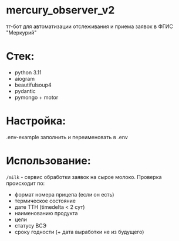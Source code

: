 # mercury_observer_v2

тг-бот для автоматизации отслеживания и приема заявок в ФГИС "Меркурий"

# Стек:
* python 3.11
* aiogram
* beautifulsoup4
* pydantic
* pymongo + motor

# Настройка:
.env-example заполнить и переименовать в .env

# Использование:
`/milk` - сервис обработки заявок на сырое молоко.
Проверка происходит по:
* формат номера прицепа (если он есть)
* термическое состояние
* дате ТТН (timedelta < 2 сут)
* наименованию продукта
* цели
* статусу ВСЭ
* сроку годности (+ дата выработки не из будущего)
